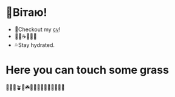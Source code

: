 # 👋Вітаю!
- 🎯Checkout my [cv](https://ijimiji.github.io)!
- 🦫🤝☕️📄🤝🐍
- 💦Stay hydrated.
# Here you can touch some grass
🌱🌿🌾🪴🌹☘️💐🍃🌲🍀🌳🎋🌴🌸🥬🌵
